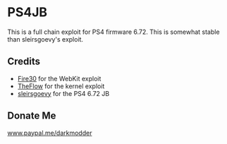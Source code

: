 # PS4JB

This is a full chain exploit for PS4 firmware 6.72. This is somewhat stable than sleirsgoevy's exploit.

## Credits

* [Fire30](https://github.com/Fire30/bad_hoist) for the WebKit exploit
* [TheFlow](https://hackerone.com/reports/826026) for the kernel exploit
* [sleirsgoevy](https://github.com/sleirsgoevy/ps4jb) for the PS4 6.72 JB

## Donate Me

www.paypal.me/darkmodder
